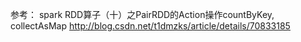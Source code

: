 参考： spark RDD算子（十）之PairRDD的Action操作countByKey, collectAsMap
http://blog.csdn.net/t1dmzks/article/details/70833185